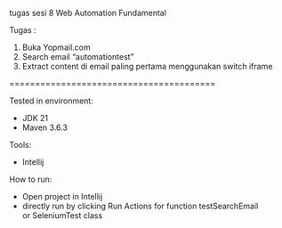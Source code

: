 tugas sesi 8 Web Automation Fundamental

Tugas :
1. Buka Yopmail.com  
2. Search email “automationtest”  
3. Extract content di email paling pertama menggunakan switch iframe

========================================

Tested in environment:
- JDK 21
- Maven 3.6.3

Tools:
- Intellij

How to run:
- Open project in Intellij
- directly run by clicking Run Actions for function testSearchEmail   
or SeleniumTest class

